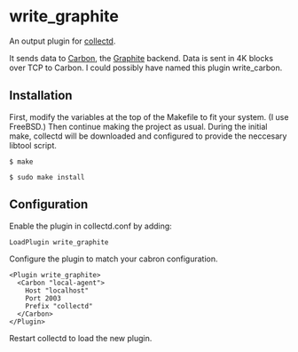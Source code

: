 write_graphite
==============

An output plugin for [collectd](http://collectd.org).

It sends data to [Carbon](http://graphite.wikidot.com/carbon), the [Graphite](http://graphite.wikidot.com) backend. Data is sent in 4K blocks over TCP to Carbon. I could possibly have named this plugin write_carbon.


Installation
------------

First, modify the variables at the top of the Makefile to fit your system. (I use FreeBSD.) Then continue making the project as usual. During the initial make, collectd will be downloaded and configured to provide the neccesary libtool script.

    $ make

    $ sudo make install


Configuration
-------------

Enable the plugin in collectd.conf by adding:

    LoadPlugin write_graphite

Configure the plugin to match your cabron configuration.

    <Plugin write_graphite>
      <Carbon "local-agent">
        Host "localhost"
        Port 2003
        Prefix "collectd"
      </Carbon>
    </Plugin>

Restart collectd to load the new plugin.
